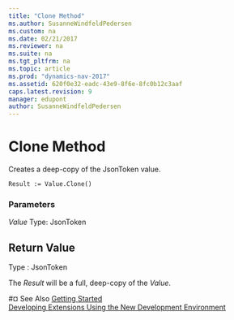 ```yaml
---
title: "Clone Method"
ms.author: SusanneWindfeldPedersen
ms.custom: na
ms.date: 02/21/2017
ms.reviewer: na
ms.suite: na
ms.tgt_pltfrm: na
ms.topic: article
ms.prod: "dynamics-nav-2017"
ms.assetid: 620f0e32-eadc-43e9-8f6e-8fc0b12c3aaf
caps.latest.revision: 9
manager: edupont
author: SusanneWindfeldPedersen
---
```


# Clone Method

Creates a deep-copy of the JsonToken value.

```
Result := Value.Clone()
```

### Parameters
*Value*
Type: JsonToken

## Return Value
Type : JsonToken

The *Result* will be a full, deep-copy of the *Value*.

#¤ See Also
[Getting Started](newdev-get-started.md)  
[Developing Extensions Using the New Development Environment](newdev-dev-overview.md)
